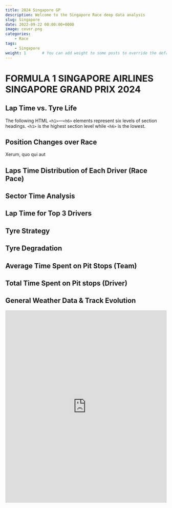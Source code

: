 ```yaml
---
title: 2024 Singapore GP
description: Welcome to the Singapore Race deep data analysis
slug: Singapore
date: 2022-09-22 00:00:00+0000
image: cover.png
categories:
    - Race
tags:
    - Singapore
weight: 1       # You can add weight to some posts to override the default sorting (date descending)
---
```


# FORMULA 1 SINGAPORE AIRLINES SINGAPORE GRAND PRIX 2024

## Lap Time vs. Tyre Life

The following HTML `<h1>`—`<h6>` elements represent six levels of section headings. `<h1>` is the highest section level while `<h6>` is the lowest.


## Position Changes over Race

Xerum, quo qui aut 

## Laps Time Distribution of Each Driver (Race Pace)

## Sector Time Analysis

## Lap Time for Top 3 Drivers

## Tyre Strategy

## Tyre Degradation

## Average Time Spent on Pit Stops (Team)

## Total Time Spent on Pit stops (Driver)

## General Weather Data & Track Evolution

<iframe src="https://robertoforni.github.io/DataLabOne/charts/positions_changes.html" width="100%" height="600px" frameborder="0"></iframe>
